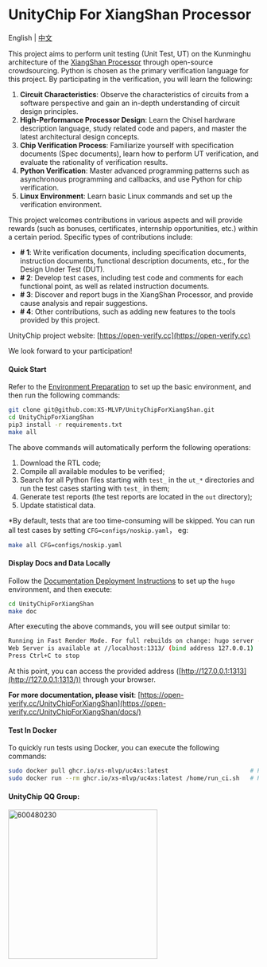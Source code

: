 # UnityChip For XiangShan Processor

English | [中文](/README.zh.md)

This project aims to perform unit testing (Unit Test, UT) on the Kunminghu architecture of the [XiangShan Processor](https://github.com/OpenXiangShan/XiangShan) through open-source crowdsourcing. Python is chosen as the primary verification language for this project. By participating in the verification, you will learn the following:

1. **Circuit Characteristics**: Observe the characteristics of circuits from a software perspective and gain an in-depth understanding of circuit design principles.
2. **High-Performance Processor Design**: Learn the Chisel hardware description language, study related code and papers, and master the latest architectural design concepts.
3. **Chip Verification Process**: Familiarize yourself with specification documents (Spec documents), learn how to perform UT verification, and evaluate the rationality of verification results.
4. **Python Verification**: Master advanced programming patterns such as asynchronous programming and callbacks, and use Python for chip verification.
5. **Linux Environment**: Learn basic Linux commands and set up the verification environment.

This project welcomes contributions in various aspects and will provide rewards (such as bonuses, certificates, internship opportunities, etc.) within a certain period. Specific types of contributions include:

- **# 1**: Write verification documents, including specification documents, instruction documents, functional description documents, etc., for the Design Under Test (DUT).
- **# 2**: Develop test cases, including test code and comments for each functional point, as well as related instruction documents.
- **# 3**: Discover and report bugs in the XiangShan Processor, and provide cause analysis and repair suggestions.
- **# 4**: Other contributions, such as adding new features to the tools provided by this project.

UnityChip project website: [https://open-verify.cc](https://open-verify.cc)

We look forward to your participation!

#### Quick Start

Refer to the [Environment Preparation](https://open-verify.cc/UnityChipForXiangShan/docs/01_verfiy_env/) to set up the basic environment, and then run the following commands:

```bash
git clone git@github.com:XS-MLVP/UnityChipForXiangShan.git
cd UnityChipForXiangShan
pip3 install -r requirements.txt
make all
```

The above commands will automatically perform the following operations:

1. Download the RTL code;
1. Compile all available modules to be verified;
1. Search for all Python files starting with `test_` in the `ut_*` directories and run the test cases starting with `test_` in them;
1. Generate test reports (the test reports are located in the `out` directory);
1. Update statistical data.


*By default, tests that are too time-consuming will be skipped. You can run all test cases by setting `CFG=configs/noskip.yaml`， eg:

```bash
make all CFG=configs/noskip.yaml
```

#### Display Docs and Data Locally

Follow the [Documentation Deployment Instructions](https://github.com/XS-MLVP/UnityChipForXiangShan/blob/main/documents/README.md) to set up the `hugo` environment, and then execute:

```bash
cd UnityChipForXiangShan
make doc
```

After executing the above commands, you will see output similar to:

```bash
Running in Fast Render Mode. For full rebuilds on change: hugo server --disableFastRender
Web Server is available at //localhost:1313/ (bind address 127.0.0.1)
Press Ctrl+C to stop
```

At this point, you can access the provided address ([http://127.0.0.1:1313](http://127.0.0.1:1313/)) through your browser.

**For more documentation, please visit**: [https://open-verify.cc/UnityChipForXiangShan](https://open-verify.cc/UnityChipForXiangShan/docs/)

#### Test In Docker
To quickly run tests using Docker, you can execute the following commands:

```bash
sudo docker pull ghcr.io/xs-mlvp/uc4xs:latest                       # Pull the image
sudo docker run --rm ghcr.io/xs-mlvp/uc4xs:latest /home/run_ci.sh   # Run the tests
```

#### UnityChip QQ Group:

<image src="/.github/image/600480230.jpg" alt="600480230" width=300px />
